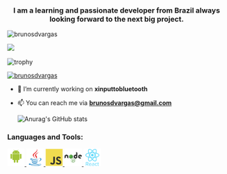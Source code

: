 <h3 align="center">I am a learning and passionate developer from Brazil always looking forward to the next big project.</h3>

<p align="left"> <img src="https://komarev.com/ghpvc/?username=brunosdvargas&label=Profile%20views&color=0e75b6&style=flat" alt="brunosdvargas" /> </p>
<img src="https://github.com/user-attachments/assets/8c969e12-ac53-4aca-a0f1-689253fc1856"/>



![trophy](https://github-profile-trophy.vercel.app/?username=brunosdvargas&column=-1?username=brunosdvargas&theme=onedark)



<p align="left"> <a href="https://twitter.com/brunosdvargas" target="blank"><img src="https://img.shields.io/twitter/follow/brunosdvargas?logo=twitter&style=for-the-badge" alt="brunosdvargas" /></a> </p>

- 🔭 I’m currently working on **xinputtobluetooth**

- 📫 You can reach me via **brunosdvargas@gmail.com**

  ![Anurag's GitHub stats](https://github-readme-stats.vercel.app/api?username=brunosdvargas&show_icons=true&theme=dracula)




<h3 align="left">Languages and Tools:</h3>
<p align="left"> <a href="https://developer.android.com" target="_blank" rel="noreferrer"> <img src="https://raw.githubusercontent.com/devicons/devicon/master/icons/android/android-original-wordmark.svg" alt="android" width="40" height="40"/> </a> <a href="https://www.java.com" target="_blank" rel="noreferrer"> <img src="https://raw.githubusercontent.com/devicons/devicon/master/icons/java/java-original.svg" alt="java" width="40" height="40"/> </a> <a href="https://developer.mozilla.org/en-US/docs/Web/JavaScript" target="_blank" rel="noreferrer"> <img src="https://raw.githubusercontent.com/devicons/devicon/master/icons/javascript/javascript-original.svg" alt="javascript" width="40" height="40"/> </a> <a href="https://nodejs.org" target="_blank" rel="noreferrer"> <img src="https://raw.githubusercontent.com/devicons/devicon/master/icons/nodejs/nodejs-original-wordmark.svg" alt="nodejs" width="40" height="40"/> </a> <a href="https://reactjs.org/" target="_blank" rel="noreferrer"> <img src="https://raw.githubusercontent.com/devicons/devicon/master/icons/react/react-original-wordmark.svg" alt="react" width="40" height="40"/> </a> </p>



